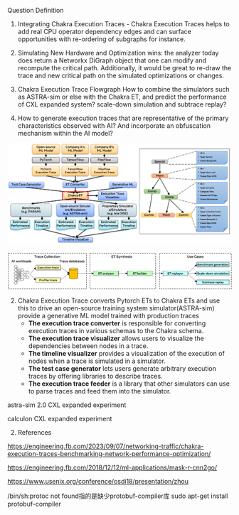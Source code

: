 Question Definition

1. Integrating Chakra Execution Traces - Chakra Execution Traces helps to add real CPU operator dependency edges and can surface opportunities with re-ordering of subgraphs for instance.

2. Simulating New Hardware and Optimization wins: the analyzer today does return a Networkx DiGraph object that one can modify and recompute the critical path. Additionally, it would be great to re-draw the trace and new critical path on the simulated optimizations or changes.




3. Chakra Execution Trace Flowgraph
How to combine the simulators such as ASTRA-sim or else with the Chakra ET, and predict the performance of CXL expanded system?
scale-down simulation and subtrace replay?

4. How to generate execution traces that are representative of the primary characteristics observed with AI? And incorporate an obfuscation mechanism within the AI model?


![alt text](image-18.png)


![alt text](image-19.png)

2. Chakra Execution Trace
converts Pytorch ETs to Chakra ETs and use this to drive an open-source training system simulator(ASTRA-sim)
provide a generative ML model trained with production traces
    - **The execution trace converter** is responsible for converting execution traces in various schemas to the Chakra schema. 
    - **The execution trace visualizer** allows users to visualize the dependencies between nodes in a trace. 
    - **The timeline visualizer** provides a visualization of the execution of nodes when a trace is simulated in a simulator. 
    - **The test case generator** lets users generate arbitrary execution traces by offering libraries to describe traces. 
    - **The execution trace feeder** is a library that other simulators can use to parse traces and feed them into the simulator.




astra-sim 2.0 CXL expanded experiment

calculon CXL expanded experiment



2. References


https://engineering.fb.com/2023/09/07/networking-traffic/chakra-execution-traces-benchmarking-network-performance-optimization/


https://engineering.fb.com/2018/12/12/ml-applications/mask-r-cnn2go/


https://www.usenix.org/conference/osdi18/presentation/zhou






/bin/sh:protoc not found指的是缺少protobuf-compiler库
sudo apt-get install protobuf-compiler